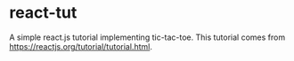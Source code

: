 # react-tut
A simple react.js tutorial implementing tic-tac-toe.  This tutorial comes from https://reactjs.org/tutorial/tutorial.html.
